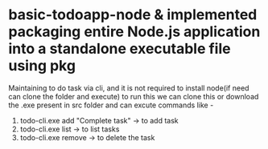# basic-todoapp-node & implemented packaging entire Node.js application into a standalone executable file using pkg 
Maintaining to do task via cli, and it is not required to install node(if need can clone the folder and execute) to run this we can clone this or download the .exe present in src folder and can excute commands like -
1. todo-cli.exe add "Complete task" -> to add task
2. todo-cli.exe list -> to list tasks
3. todo-cli.exe remove <number based on list> -> to delete the task
